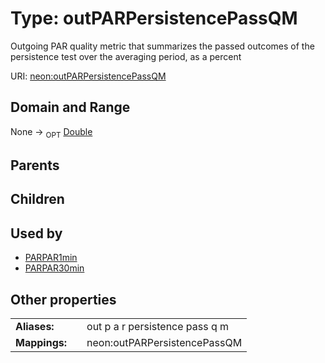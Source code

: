 
# Type: outPARPersistencePassQM


Outgoing PAR quality metric that summarizes the passed outcomes of the persistence test over the averaging period, as a percent

URI: [neon:outPARPersistencePassQM](https://data.neonscience.org/outPARPersistencePassQM)


## Domain and Range

None ->  <sub>OPT</sub> [Double](types/Double.md)

## Parents


## Children


## Used by

 * [PARPAR1min](PARPAR1min.md)
 * [PARPAR30min](PARPAR30min.md)

## Other properties

|  |  |  |
| --- | --- | --- |
| **Aliases:** | | out p a r persistence pass q m |
| **Mappings:** | | neon:outPARPersistencePassQM |

